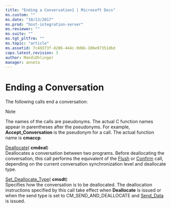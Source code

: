 ```yaml
---
title: "Ending a Conversation1 | Microsoft Docs"
ms.custom: ""
ms.date: "10/13/2017"
ms.prod: "host-integration-server"
ms.reviewer: ""
ms.suite: ""
ms.tgt_pltfrm: ""
ms.topic: "article"
ms.assetid: 7c49373f-d286-444c-9d6b-106e97351dbd
caps.latest.revision: 3
author: MandiOhlinger
manager: anneta
---
```

# Ending a Conversation
The following calls end a conversation:  
  
> [!NOTE]
>  The names of the calls are pseudonyms. The actual C function names appear in parentheses after the pseudonyms. For example, **Accept_Conversation** is the pseudonym for a call. The actual function name is **cmaccp**.  
  
 [Deallocate](../Topic/Deallocate%20\(CPI-C\)2.md)( **cmdeal**)  
 Deallocates a conversation between two programs. Before deallocating the conversation, this call performs the equivalent of the [Flush](../Topic/Flush%20\(CPI-C\)1.md) or [Confirm](../Topic/Confirm%20\(CPI-C\)1.md) call, depending on the current conversation synchronization level and deallocate type.  
  
 [Set_Deallocate_Type](../Topic/Set_Deallocate_Type%20\(CPI-C\)2.md)( **cmsdt**)  
 Specifies how the conversation is to be deallocated. The deallocation instructions specified by this call take effect when **Deallocate** is issued or when the send type is set to CM_SEND_AND_DEALLOCATE and [Send_Data](../Topic/Send_Data%20\(CPI-C\)1.md) is issued.